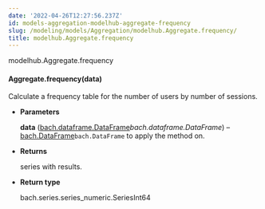 ```yaml
---
date: '2022-04-26T12:27:56.237Z'
id: models-aggregation-modelhub-aggregate-frequency
slug: /modeling/models/Aggregation/modelhub.Aggregate.frequency/
title: modelhub.Aggregate.frequency
---
```


modelhub.Aggregate.frequency


#### Aggregate.frequency(data)
Calculate a frequency table for the number of users by number of sessions.


* **Parameters**

    **data** ([bach.dataframe.DataFrame](#bach.DataFrame)*bach.dataframe.DataFrame*) – [bach.DataFrame](#bach.DataFrame)`bach.DataFrame` to apply the method on.



* **Returns**

    series with results.



* **Return type**

    bach.series.series_numeric.SeriesInt64


<!-- !! processed by numpydoc !! -->
